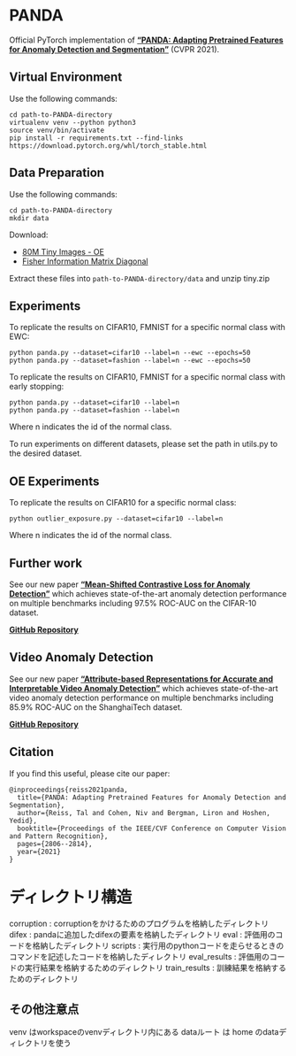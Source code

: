# PANDA
Official PyTorch implementation of [**“PANDA: Adapting Pretrained Features for Anomaly Detection and Segmentation”**](https://arxiv.org/pdf/2010.05903.pdf) (CVPR 2021).

## Virtual Environment
Use the following commands:
```
cd path-to-PANDA-directory
virtualenv venv --python python3
source venv/bin/activate
pip install -r requirements.txt --find-links https://download.pytorch.org/whl/torch_stable.html
```

## Data Preparation
Use the following commands:
```
cd path-to-PANDA-directory
mkdir data
```

Download:
* [80M Tiny Images - OE](https://drive.google.com/file/d/16c8-ofOnN5l7hmWp--WBCx3LIKXwHHuf/view?usp=sharing)
* [Fisher Information Matrix Diagonal](https://drive.google.com/file/d/12PTw4yNqp6bgCHj94vcowwb37m81rvpY/view?usp=sharing)

Extract these files into `path-to-PANDA-directory/data` and unzip tiny.zip

## Experiments
To replicate the results on CIFAR10, FMNIST for a specific normal class with EWC:
```
python panda.py --dataset=cifar10 --label=n --ewc --epochs=50
python panda.py --dataset=fashion --label=n --ewc --epochs=50
```
To replicate the results on CIFAR10, FMNIST for a specific normal class with early stopping:
```
python panda.py --dataset=cifar10 --label=n
python panda.py --dataset=fashion --label=n
```
Where n indicates the id of the normal class.

To run experiments on different datasets, please set the path in utils.py to the desired dataset.

## OE Experiments
To replicate the results on CIFAR10 for a specific normal class:
```
python outlier_exposure.py --dataset=cifar10 --label=n
```
Where n indicates the id of the normal class.

## Further work
See our new paper [**“Mean-Shifted Contrastive Loss for Anomaly Detection”**](https://arxiv.org/pdf/2106.03844.pdf) which achieves state-of-the-art anomaly detection performance on multiple benchmarks including 97.5% ROC-AUC on the CIFAR-10 dataset.

[**GitHub Repository**](https://github.com/talreiss/Mean-Shifted-Anomaly-Detection)

## Video Anomaly Detection
See our new paper [**“Attribute-based Representations for Accurate and Interpretable Video Anomaly Detection”**](https://arxiv.org/pdf/2212.00789.pdf) which achieves state-of-the-art video anomaly detection performance on multiple benchmarks including 85.9% ROC-AUC on the ShanghaiTech dataset.

[**GitHub Repository**](https://github.com/talreiss/Accurate-Interpretable-VAD)

## Citation
If you find this useful, please cite our paper:
```
@inproceedings{reiss2021panda,
  title={PANDA: Adapting Pretrained Features for Anomaly Detection and Segmentation},
  author={Reiss, Tal and Cohen, Niv and Bergman, Liron and Hoshen, Yedid},
  booktitle={Proceedings of the IEEE/CVF Conference on Computer Vision and Pattern Recognition},
  pages={2806--2814},
  year={2021}
}
```

# ディレクトリ構造
corruption : corruptionをかけるためのプログラムを格納したディレクトリ
difex : pandaに追加したdifexの要素を格納したディレクトリ
eval : 評価用のコードを格納したディレクトリ
scripts : 実行用のpythonコードを走らせるときのコマンドを記述したコードを格納したディレクトリ
eval_results : 評価用のコードの実行結果を格納するためのディレクトリ
train_results : 訓練結果を格納するためのディレクトリ

## その他注意点
venv はworkspaceのvenvディレクトリ内にある
dataルート は home のdataディレクトリを使う 